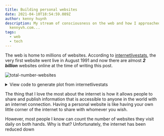 ```yaml
---
title: Building personal websites
date: 2021-04-10T18:54:59.089Z
author: kenny huynh
description: My stream of consciousness on the web and how I approached building
  kennyvh.com...
tags:
  - web
  - tech
---
```

The web is home to millions of websites. According to [internetlivestats](https://www.internetlivestats.com/total-number-of-websites/), the very first website went live in August 1991 and now there are almost ***2 billion*** websites online at the time of writing this post.

![total-number-websites](/images/uploads/total-number-websites.png)

<details>
 <summary>View code to generate plot from internetlivestats</summary>
 <p>plot.py</p>
 <code>
# %% [markdown]
# this script reads the total number of websites from
# https://www.internetlivestats.com/total-number-of-websites/
# and plots it.
#
# to run it, you will need to install matplotlib, pandas, and lxml. using `pip`
# you can:
#
# ```
# pip install matplotlib pandas lxml
# ```
#
# %%
from datetime import datetime

import matplotlib as mpl
import matplotlib.pyplot as plt
import numpy as np
import pandas as pd
import seaborn as sns

# %%
# NOTE: lxml does not accept HTTPS
URL = "http://www.internetlivestats.com/total-number-of-websites/"
df = pd.read_html(URL)[0]

# %%
df["Year (June)"] = df["Year (June)"].str.extract(r"(\d{4})")
df["Websites"] = df["Websites"].str.extract(r"(\d*)")

df = df.dropna(axis=0, subset=["Year (June)", "Websites"])

df["Year (June)"] = pd.to_numeric(df["Year (June)"]).astype(int)
df["Websites"] = pd.to_numeric(df["Websites"]).astype(int)
df = df.sort_values("Year (June)").reset_index()

# %%
plt.style.use("dark_background")
loc = mpl.ticker.MultipleLocator(base=3.0)

ax = sns.barplot(x="Year (June)", y="Websites", data=df)

ax.set(ylabel="Number of websites", xlabel="Year")
ax.xaxis.set_major_locator(loc)
ax.get_yaxis().set_major_formatter(plt.matplotlib.ticker.StrMethodFormatter("{x:,.0f}"))
ax.yaxis.grid(color="gray", linestyle="dashed")
ax.set_axisbelow(True)

now = datetime.now().strftime("%Y/%m/%d")
plt.suptitle(f"Total number of websites by year ({now})", fontsize=16)
plt.tight_layout()
plt.savefig("total-number-of-websites.png")

# %%
 </code>
</details>

The thing that I love the most about the internet is how it allows people to share and publish information that is accessible to anyone in the world with an internet connection. Having a personal website is like having your own little corner of the internet to share with whomever you wish.

However, most people I know can count the number of websites they visit daily on both hands. Why is that? Unfortunately, the internet has been reduced down 